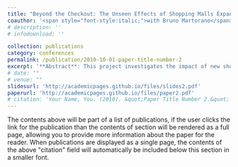 ```yaml
---
title: "Beyond the Checkout: The Unseen Effects of Shopping Malls Expansion on Social Capital in Rural Italy"
coauthor: '<span style="font-style:italic;">with Bruno Martorano</span>'
# description: ''
# infodownload: ''

collection: publications
category: conferences
permalink: /publication/2010-10-01-paper-title-number-2
excerpt: '**Abstract**: This project investigates the impact of new shopping malls on social capital and education in rural Italy. In small Italian towns, local shops serve as hubs for social interaction, a function malls often lack. We expect shopping mall introduction to affect both the labor market and social capital, indirectly influencing education outcomes over time. Data on mall openings from OpenStreetMap, local employment, salaries, and CSO participation from 1960-2022 will be analyzed. We focus on municipalities with fewer than 5,000 residents, covering 70% of Italy. Additionally, we’re collecting data on school drop-out rates and student performance. The empirical strategy wants to exploit the driving distance from municipalities to shopping malls in rural Italy.'
# date: ""
# venue: ""
slidesurl: 'http://academicpages.github.io/files/slides2.pdf'
paperurl: 'http://academicpages.github.io/files/paper2.pdf'
# citation: 'Your Name, You. (2010). &quot;Paper Title Number 2.&quot; <i>Journal 1</i>. 1(2).'
---
```


The contents above will be part of a list of publications, if the user clicks the link for the publication than the contents of section will be rendered as a full page, allowing you to provide more information about the paper for the reader. When publications are displayed as a single page, the contents of the above "citation" field will automatically be included below this section in a smaller font.

